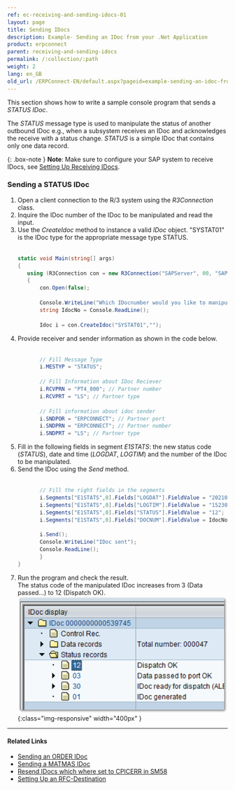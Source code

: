 ```yaml
---
ref: ec-receiving-and-sending-idocs-01
layout: page
title: Sending IDocs
description: Example- Sending an IDoc from your .Net Application
product: erpconnect
parent: receiving-and-sending-idocs
permalink: /:collection/:path
weight: 2
lang: en_GB
old_url: /ERPConnect-EN/default.aspx?pageid=example-sending-an-idoc-from-your-net-application
---
```


This section shows how to write a sample console program that sends a *STATUS IDoc*.

The *STATUS* message type is used to manipulate the status of another outbound IDoc e.g., 
when a subsystem receives an IDoc and acknowledges the receive with a status change.
*STATUS* is a simple IDoc that contains only one data record.

{: .box-note }
**Note**: Make sure to configure your SAP system to receive IDocs, see [Setting Up Receiving IDocs](./prerequisites#setting-up-receiving-idocs).

### Sending a STATUS IDoc

1. Open a client connection to the R/3 system using the *R3Connection* class. 
2. Inquire the IDoc number of the IDoc to be manipulated and read the input.
3. Use the *CreateIdoc* method to instance a valid *IDoc* object. 
"SYSTAT01" is the IDoc type for the appropriate message type STATUS. <br> <br>
	 ```csharp
     static void Main(string[] args)  
     {  
        using (R3Connection con = new R3Connection("SAPServer", 00, "SAPUser", "Password", "EN", "800"))
        {
			con.Open(false);  
        
			Console.WriteLine("Which IDocnumber would you like to manipulate?");  
			string IdocNo = Console.ReadLine();  
        
			Idoc i = con.CreateIdoc("SYSTAT01","");
     ```
4. Provide receiver and sender information as shown in the code below. <br> <br>
	 ```csharp
			// Fill Message Type 
			i.MESTYP = "STATUS"; 
  
			// Fill Information about IDoc Reciever 
			i.RCVPRN = "PT4_800"; // Partner number 
			i.RCVPRT = "LS"; // Partner type 
  
			// Fill information about idoc sender 
			i.SNDPOR = "ERPCONNECT"; // Partner port 
			i.SNDPRN = "ERPCONNECT"; // Partner number 
			i.SNDPRT = "LS"; // Partner type
     ```
5. Fill in the following fields in segment *E1STATS*: the new status code (*STATUS*), date and time (*LOGDAT*, *LOGTIM*) and the number of the IDoc to be manipulated. 
6. Send the IDoc using the *Send* method. <br> <br>
	 ```csharp
			// Fill the right fields in the segments 
			i.Segments["E1STATS",0].Fields["LOGDAT"].FieldValue = "20210901";
			i.Segments["E1STATS",0].Fields["LOGTIM"].FieldValue = "152301"; 
			i.Segments["E1STATS",0].Fields["STATUS"].FieldValue = "12"; 
			i.Segments["E1STATS",0].Fields["DOCNUM"].FieldValue = IdocNo; 
  
			i.Send(); 
			Console.WriteLine("IDoc sent"); 
			Console.ReadLine();
			}
	}
     ```
7. Run the program and check the result.<br>
The status code of the manipulated IDoc increases from 3 (Data passed...) to 12 (Dispatch OK). <br>
![SAP-Send-IDoc-001](/img/content/SAP-Send-IDoc-001.png){:class="img-responsive" width="400px" }

****
#### Related Links
- [Sending an ORDER IDoc](https://kb.theobald-software.com/erpconnect-samples/sending-an-order-idoc-by-using-createemptyidoc-method)
- [Sending a MATMAS IDoc](https://kb.theobald-software.com/erpconnect-samples/sending-a-matmas-idoc)
- [Resend IDocs which where set to CPICERR in SM58](https://kb.theobald-software.com/erpconnect-samples/resend-idocs-which-where-set-to-cpicerr-in-sm58)
- [Setting Up an RFC-Destination](./prerequisites#setting-up-an-rfc-destination)

<!---
Valeries Test, um Code in Liste zu kollabieren -> fehlgeschlagen T_T
1. Open a client connection to the R/3 system using the *R3Connection* class. 
2. Use the *CreateIdoc* method to instance a valid *IDoc* object. 
*SYSTAT01* is the IDoc type for the appropriate message type STATUS. 
	<details> 
	<summary>Click to open C# example.</summary> {% highlight visualbasic %}
	Sub Main(ByVal args() As String)
    Using con As R3Connection = New R3Connection("sapappserver", 00, "sapuser", "password", "DE", "800") 
    con.Open(False) 
  
    Console.WriteLine( _ 
       "Which Idocnumber would you like to manipulate?") 
  
    Dim IdocNo As String = Console.ReadLine() 
  
    Dim i As Idoc = con.CreateIdoc("SYSTAT01", "")
  
    (...) {% endhighlight %}
    </details>
3. Provide receiver and sender information for the header of the IDoc object as shown in the code below. <br>

-->


<!---
<details>
<summary>Click to open VB example.</summary>
{% highlight visualbasic %}
Sub Main(ByVal args() As String) 
   Using con As R3Connection = New R3Connection("sapappserver", 00, "sapuser", "password", "DE", "800") 
   con.Open(False) 
  
   Console.WriteLine( _ 
      "Which Idocnumber would you like to manipulate?") 
  
   Dim IdocNo As String = Console.ReadLine() 
  
   Dim i As Idoc = con.CreateIdoc("SYSTAT01", "")
  
   (...)
{% endhighlight %}
</details>
-->

<!---
<details>
<summary>Click to open VB example.</summary>
{% highlight visualbasic %}
' Fill Message Type 
i.MESTYP = "STATUS" 
  
' Fill Information about IDoc Reciever 
i.RCVPRN = "PT4_800" ' Partner number 
i.RCVPRT = "LS" ' Partner type 
  
' Fill information about idoc sender 
i.SNDPOR = "ERPCONNECT" ' Partner port 
i.SNDPRN = "ERPCONNECT" ' Partner number 
i.SNDPRT = "LS" ' Partner type
  
(...)
{% endhighlight %}
</details>
-->

<!---
<details>
<summary>Click to open VB example.</summary>
{% highlight visualbasic %}
' Fill the right fields in the segments 
i.Segments("E1STATS", 0).Fields("LOGDAT").FieldValue = "20181001" 
i.Segments("E1STATS", 0).Fields("LOGTIM").FieldValue = "152301"
i.Segments("E1STATS", 0).Fields("STATUS").FieldValue = "12" 
i.Segments("E1STATS", 0).Fields("DOCNUM").FieldValue = IdocNo 
  
i.Send() 
  
Console.WriteLine("IDoc sent") 
Console.ReadLine()
{% endhighlight %}
</details>
-->